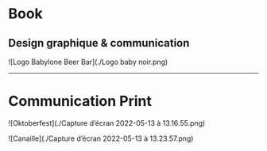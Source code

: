 # Book

## Design graphique & communication

![Logo Babylone Beer Bar](./Logo baby noir.png)

---
# Communication Print

![Oktoberfest](./Capture d’écran 2022-05-13 à 13.16.55.png)

![Canaille](./Capture d’écran 2022-05-13 à 13.23.57.png)


